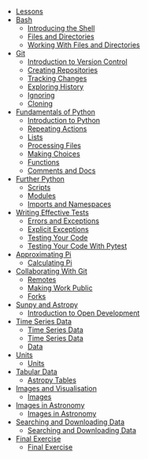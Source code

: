 * [Lessons](notebooks/00-lessons_instructor.ipynb)
* [Bash]()
  * [Introducing the Shell](notebooks/01-bash/01-introducing-the-shell_instructor.ipynb)
  * [Files and Directories](notebooks/01-bash/02-files-and-directories_instructor.ipynb)
  * [Working With Files and Directories](notebooks/01-bash/03-working-with-files-and-directories_instructor.ipynb)
* [Git]()
  * [Introduction to Version Control](notebooks/02-git/01-introduction-to-version-control_instructor.ipynb)
  * [Creating Repositories](notebooks/02-git/02-creating-repositories_instructor.ipynb)
  * [Tracking Changes](notebooks/02-git/03-tracking-changes_instructor.ipynb)
  * [Exploring History](notebooks/02-git/04-exploring-history_instructor.ipynb)
  * [Ignoring](notebooks/02-git/05-ignoring_instructor.ipynb)
  * [Cloning](notebooks/02-git/06-cloning_instructor.ipynb)
* [Fundamentals of Python]()
  * [Introduction to Python](notebooks/03-fundamentals-of-python/01-introduction-to-python_instructor.ipynb)
  * [Repeating Actions](notebooks/03-fundamentals-of-python/02-repeating-actions_instructor.ipynb)
  * [Lists](notebooks/03-fundamentals-of-python/03-lists_instructor.ipynb)
  * [Processing Files](notebooks/03-fundamentals-of-python/04-processing-files_instructor.ipynb)
  * [Making Choices](notebooks/03-fundamentals-of-python/05-making-choices_instructor.ipynb)
  * [Functions](notebooks/03-fundamentals-of-python/06-functions_instructor.ipynb)
  * [Comments and Docs](notebooks/03-fundamentals-of-python/07-comments-and-docs_instructor.ipynb)
* [Further Python]()
  * [Scripts](notebooks/04-further-python/01-scripts_instructor.ipynb)
  * [Modules](notebooks/04-further-python/02-modules_instructor.ipynb)
  * [Imports and Namespaces](notebooks/04-further-python/03-imports-and-namespaces_instructor.ipynb)
* [Writing Effective Tests]()
  * [Errors and Exceptions](notebooks/05-writing-effective-tests/01-errors-and-exceptions_instructor.ipynb)
  * [Explicit Exceptions](notebooks/05-writing-effective-tests/02-explicit-exceptions_instructor.ipynb)
  * [Testing Your Code](notebooks/05-writing-effective-tests/03-testing-your-code_instructor.ipynb)
  * [Testing Your Code With Pytest](notebooks/05-writing-effective-tests/04-testing-your-code-with-pytest_instructor.ipynb)
* [Approximating Pi]()
  * [Calculating Pi](notebooks/06-approximating-pi/01-calculating-pi_instructor.ipynb)
* [Collaborating With Git]()
  * [Remotes](notebooks/07-collaborating-with-git/01-remotes_instructor.ipynb)
  * [Making Work Public](notebooks/07-collaborating-with-git/02-making-work-public_instructor.ipynb)
  * [Forks](notebooks/07-collaborating-with-git/03-forks_instructor.ipynb)
* [Sunpy and Astropy]()
  * [Introduction to Open Development](notebooks/08-sunpy-and-astropy/01-introduction-to-open-development_instructor.ipynb)
* [Time Series Data]()
  * [Time Series Data](notebooks/09-time-series-data/01-time-series-data_instructor.ipynb)
  * [Time Series Data](notebooks/09-time-series-data/08-Time-Series-Data_instructor.ipynb)
  * [Data]()
* [Units]()
  * [Units](notebooks/10-units/01-units_instructor.ipynb)
* [Tabular Data]()
  * [Astropy Tables](notebooks/11-tabular-data/01-astropy-tables_instructor.ipynb)
* [Images and Visualisation]()
  * [Images](notebooks/12-images-and-visualisation/01-images_instructor.ipynb)
* [Images in Astronomy]()
  * [Images in Astronomy](notebooks/13-images-in-astronomy/01-images-in-astronomy_instructor.ipynb)
* [Searching and Downloading Data]()
  * [Searching and Downloading Data](notebooks/14-searching-and-downloading-data/01-searching-and-downloading-data_instructor.ipynb)
* [Final Exercise]()
  * [Final Exercise](notebooks/15-final-exercise/01-final-exercise_instructor.ipynb)
